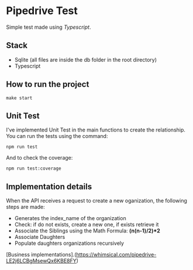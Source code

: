 # Pipedrive Test

Simple test made using *Typescript*.

## Stack
 - Sqlite (all files are inside the db folder in the root directory)
 - Typescript

## How to run the project
```code
make start
```

## Unit Test
I've implemented Unit Test in the main functions to create the relationship. You can run the tests using the command:

```code
npm run test
```

And to check the coverage:

```code
npm run test:coverage
```

## Implementation details

When the API receives a request to create a new oganization, the following steps are made:

 - Generates the index_name of the organization
 - Check: if do not exists, create a new one, if exists retrieve it
 - Associate the Siblings using the Math Formula: __(n(n-1)/2)*2__
 - Associate Daughters
 - Populate daughters organizations recursively

[Business implementations].(https://whimsical.com/pipedrive-LE2j6LCBgMsewQx6KBE8FY)
